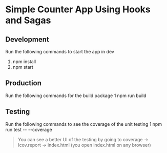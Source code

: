 # Simple Counter App Using Hooks and Sagas

## Development
Run the following commands to start the app in dev
1. npm install
2. npm start

## Production
Run the following commands for the build package
1 npm run build



## Testing
Run the following commands to see the coverage of the unit testing
1 npm run test -- --coverage
> You can see a better UI of the testing by going to coverage -> lcov.report -> index.html (you open index.html on any browser)


